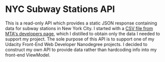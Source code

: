 # NYC Subway Stations API

This is a read-only API which provides a static JSON response containing data
for subway stations in New York City. I started with a [CSV file from MTA's
developers page](http://web.mta.info/developers/data/nyct/subway/StationEntrances.csv),
which I distilled to obtain only the data I needed to support my project. The
sole purpose of this API is to support one of my Udacity Front-End Web Developer
Nanodegree projects. I decided to construct my own API to provide data rather than
hardcoding info into my front-end ViewModel.
